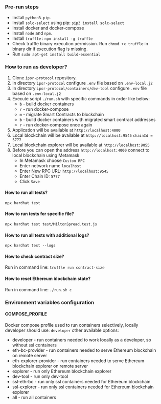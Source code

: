 ### Pre-run steps

- Install `python3-pip`.
- Install `solc-select` using pip: `pip3 install solc-select`
- Install docker and docker-compose
- Install `node` and `npm`.
- Install `truffle` : `npm install -g truffle`
- Check truffle binary execution permission. Run `chmod +x truffle` in binary dir if execution flag is missing.
- Run `sudo apt-get install build-essential`

### How to run as developer?

1. Clone `ipor-protocol` repository.
2. In directory `ipor-protocol` configure `.env` file based on `.env-local.j2`
3. In directory `ipor-protocol/containers/dev-tool` configure `.env` file based on `.env-local.j2`
4. Execute script `./run.sh` with specific commands in order like below:
   - `b` - build docker containers
   - `r` - run docker-compose
   - `m` - migrate Smart Contracts to blockchain
   - `b` - build docker containers with migrated smart contract addresses
   - `r` - run docker-compose once again
5. Application will be available at `http://localhost:4000`
6. Local blockchain will be available at `http://localhost:9545` `chainId = 5777`
7. Local blockchain explorer will be available at `http://localhost:9055`
8. Before you can open the address `http://localhost:4000` connect to local blockchain using Metamask
    - In Metamask choose `Custom RPC`
    - Enter network name `localhost`
    - Enter New RPC URL: `http://localhost:9545`
    - Enter Chain ID: `5777`
    - Click `Save`

#### How to run all tests?

`npx hardhat test`

#### How to run tests for specific file?

`npx hardhat test test/MiltonSpread.test.js`

#### How to run all tests with additional logs?

`npx hardhat test --logs`

#### How to check contract size?

Run in command line: `truffle run contract-size`

#### How to reset Ethereum blockchain state?

Run in command line: `./run.sh c`

### Environment variables configuration
#### COMPOSE_PROFILE
Docker compose profile used to run containers selectively, locally developer should use: `developer`
other available options:
- developer - run containers needed to work locally as a developer, so without ssl containers 
- eth-bc-provider - run containers needed to serve Ethereum blockchain on remote server
- eth-explorer-provider - run containers needed to serve Ethereum blockchain explorer on remote server 
- explorer - run only Ethereum blockchain explorer
- dev-tool - run only dev-tool
- ssl-eth-bc - run only ssl containers needed for Ethereum blockchain
- ssl-explorer - run only ssl containers needed for Ethereum blockchain explorer
- all - run all containers

